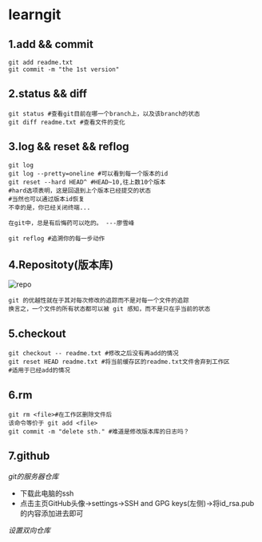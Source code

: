# learngit

## 1.add && commit

```shell
git add readme.txt
git commit -m "the 1st version"
```

## 2.status && diff

```shell
git status #查看git目前在哪一个branch上，以及该branch的状态
git diff readme.txt #查看文件的变化
```

## 3.log && reset && reflog

```shell
git log
git log --pretty=oneline #可以看到每一个版本的id
git reset --hard HEAD^ #HEAD~10,往上数10个版本
#hard选项表明，这是回退到上个版本已经提交的状态
#当然也可以通过版本id恢复
不幸的是，你已经关闭终端...

```

```
在git中，总是有后悔药可以吃的。 ---廖雪峰
```

```shell
git reflog #追溯你的每一步动作
```

## 4.Repositoty(版本库)

![repo](D:\repo.png)

```shell
git 的优越性就在于其对每次修改的追踪而不是对每一个文件的追踪
换言之，一个文件的所有状态都可以被 git 感知，而不是只在乎当前的状态
```

## 5.checkout

```shell
git checkout -- readme.txt #修改之后没有再add的情况
git reset HEAD readme.txt #将当前缓存区的readme.txt文件舍弃到工作区
#适用于已经add的情况
```

## 6.rm

```shell
git rm <file>#在工作区删除文件后 
该命令等价于 git add <file>
git commit -m "delete sth." #难道是修改版本库的日志吗？
```

## 7.github

_git的服务器仓库_

* 下载此电脑的ssh
* 点击主页GitHub头像->settings->SSH and GPG keys(左侧)->将id_rsa.pub的内容添加进去即可

_设置双向仓库_

